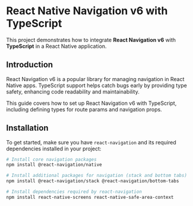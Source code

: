 # React Native Navigation v6 with TypeScript

This project demonstrates how to integrate **React Navigation v6** with **TypeScript** in a React Native application.

## Introduction

React Navigation v6 is a popular library for managing navigation in React Native apps. TypeScript support helps catch bugs early by providing type safety, enhancing code readability and maintainability.

This guide covers how to set up React Navigation v6 with TypeScript, including defining types for route params and navigation props.

## Installation

To get started, make sure you have `react-navigation` and its required dependencies installed in your project:

```bash
# Install core navigation packages
npm install @react-navigation/native

# Install additional packages for navigation (stack and bottom tabs)
npm install @react-navigation/stack @react-navigation/bottom-tabs

# Install dependencies required by react-navigation
npm install react-native-screens react-native-safe-area-context
